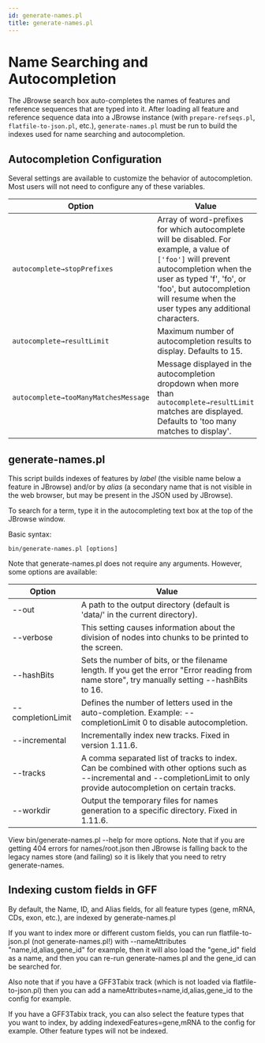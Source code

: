 ```yaml
---
id: generate-names.pl
title: generate-names.pl
---
```


# Name Searching and Autocompletion

The JBrowse search box auto-completes the names of features and reference sequences that are typed into it. After loading all feature and reference sequence data into a JBrowse instance (with `prepare-refseqs.pl`, `flatfile-to-json.pl`, etc.), `generate-names.pl` must be run to build the indexes used for name searching and autocompletion.

## Autocompletion Configuration

Several settings are available to customize the behavior of autocompletion. Most users will not need to configure any of these variables.

|Option|Value|
|------|-----|
|`autocomplete→stopPrefixes`|Array of word-prefixes for which autocomplete will be disabled. For example, a value of `['foo']` will prevent autocompletion when the user as typed 'f', 'fo', or 'foo', but autocompletion will resume when the user types any additional characters.|
|`autocomplete→resultLimit`|Maximum number of autocompletion results to display. Defaults to 15.|
|`autocomplete→tooManyMatchesMessage`|Message displayed in the autocompletion dropdown when more than `autocomplete→resultLimit` matches are displayed. Defaults to 'too many matches to display'.|

## generate-names.pl

This script builds indexes of features by *label* (the visible name below a feature in JBrowse) and/or by *alias* (a secondary name that is not visible in the web browser, but may be present in the JSON used by JBrowse).

To search for a term, type it in the autocompleting text box at the top of the JBrowse window.

Basic syntax:

`bin/generate-names.pl [options]`

Note that generate-names.pl does not require any arguments. However, some options are available:

|Option|Value|
|------|-----|
|--out|A path to the output directory (default is 'data/' in the current directory).|
|--verbose|This setting causes information about the division of nodes into chunks to be printed to the screen.|
|--hashBits|Sets the number of bits, or the filename length. If you get the error "Error reading from name store", try manually setting --hashBits to 16.|
|--completionLimit|Defines the number of letters used in the auto-completion. Example: --completionLimit 0 to disable autocompletion.|
|--incremental|Incrementally index new tracks. Fixed in version 1.11.6.|
|--tracks|A comma separated list of tracks to index. Can be combined with other options such as --incremental and --completionLimit to only provide autocompletion on certain tracks.|
|--workdir|Output the temporary files for names generation to a specific directory. Fixed in 1.11.6.|

View bin/generate-names.pl --help for more options. Note that if you are getting 404 errors for names/root.json then JBrowse is falling back to the legacy names store (and failing) so it is likely that you need to retry generate-names.

## Indexing custom fields in GFF

By default, the Name, ID, and Alias fields, for all feature types (gene, mRNA, CDs, exon, etc.), are indexed by generate-names.pl

If you want to index more or different custom fields, you can run flatfile-to-json.pl (not generate-names.pl!) with --nameAttributes "name,id,alias,gene_id" for example, then it will also load the "gene_id" field as a name, and then you can re-run generate-names.pl and the gene_id can be searched for.

Also note that if you have a GFF3Tabix track (which is not loaded via flatfile-to-json.pl) then you can add a nameAttributes=name,id,alias,gene_id to the config for example.

If you have a GFF3Tabix track, you can also select the feature types that you want to index, by adding indexedFeatures=gene,mRNA to the config for example. Other feature types will not be indexed.


